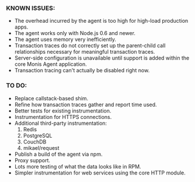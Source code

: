 ### KNOWN ISSUES:

* The overhead incurred by the agent is too high for high-load production
  apps.
* The agent works only with Node.js 0.6 and newer.
* The agent uses memory very inefficiently.
* Transaction traces do not correctly set up the parent-child call
  relationships necessary for meaningful transaction traces.
* Server-side configuration is unavailable until support is added within
  the core Monis Agent application.
* Transaction tracing can't actually be disabled right now.

### TO DO:

* Replace callstack-based shim.
* Refine how transaction traces gather and report time used.
* Better tests for existing instrumentation.
* Instrumentation for HTTPS connections.
* Additional third-party instrumentation:
    1. Redis
    2. PostgreSQL
    3. CouchDB
    4. mikael/request
* Publish a build of the agent via npm.
* Proxy support.
* Lots more testing of what the data looks like in RPM.
* Simpler instrumentation for web services using the core HTTP module.
